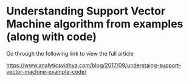 # Understanding Support Vector Machine algorithm from examples (along with code)  

Go through the following link to view the full article

https://www.analyticsvidhya.com/blog/2017/09/understaing-support-vector-machine-example-code/
